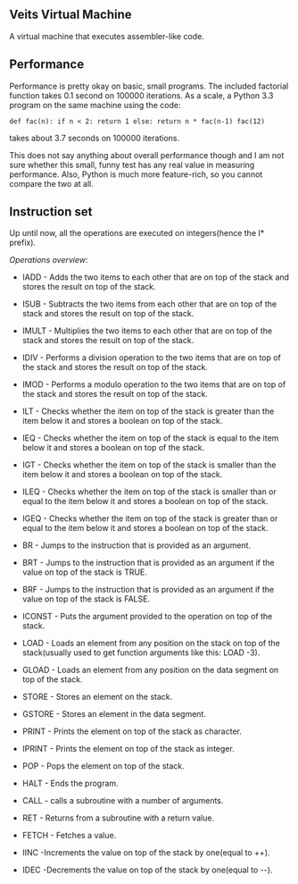 Veits Virtual Machine
---------------------

A virtual machine that executes assembler-like code.

Performance
-----------

Performance is pretty okay on basic, small programs. The included factorial
function takes 0.1 second on 100000 iterations. As a scale, a Python 3.3 program
on the same machine using the code:

``
def fac(n):
    if n < 2: return 1
    else: return n * fac(n-1)
fac(12)
``

takes about 3.7 seconds on 100000 iterations.

This does not say anything about overall performance though and I am not
sure whether this small, funny test has any real value in measuring performance.
Also, Python is much more feature-rich, so you cannot compare the two at all.

Instruction set
---------------

Up until now, all the operations are executed on integers(hence the
I\* prefix).

*Operations overview*:

* IADD - Adds the two items to each other that are on top of the stack
and stores the result on top of the stack.

* ISUB - Subtracts the two items from each other that are on top of the
stack and stores the result on top of the stack.

* IMULT - Multiplies the two items to each other that are on top of the
stack and stores the result on top of the stack.

* IDIV - Performs a division operation to the two items that are on top 
of the stack and stores the result on top of the stack.

* IMOD - Performs a modulo operation to the two items that are on top 
of the stack and stores the result on top of the stack.

* ILT - Checks whether the item on top of the stack is greater than the
item below it and stores a boolean on top of the stack.

* IEQ - Checks whether the item on top of the stack is equal to the
item below it and stores a boolean on top of the stack.

* IGT - Checks whether the item on top of the stack is smaller than the
item below it and stores a boolean on top of the stack.

* ILEQ - Checks whether the item on top of the stack is smaller than or 
equal to the item below it and stores a boolean on top of the stack.

* IGEQ - Checks whether the item on top of the stack is greater than or 
equal to the item below it and stores a boolean on top of the stack.

* BR - Jumps to the instruction that is provided as an argument.

* BRT - Jumps to the instruction that is provided as an argument if the
value on top of the stack is TRUE.

* BRF - Jumps to the instruction that is provided as an argument if the
value on top of the stack is FALSE.

* ICONST - Puts the argument provided to the operation on top of the 
stack.

* LOAD - Loads an element from any position on the stack on top of the
stack(usually used to get function arguments like this: LOAD -3).

* GLOAD - Loads an element from any position on the data segment  on 
top of the stack.

* STORE - Stores an element on the stack.

* GSTORE - Stores an element in the data segment.

* PRINT - Prints the element on top of the stack as character.

* IPRINT - Prints the element on top of the stack as integer.

* POP - Pops the element on top of the stack.

* HALT - Ends the program.

* CALL - calls a subroutine with a number of arguments.

* RET - Returns from a subroutine with a return value.

* FETCH - Fetches a value.

* IINC -Increments the value on top of the stack by one(equal to ++).

* IDEC -Decrements the value on top of the stack by one(equal to --).

